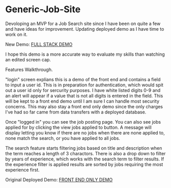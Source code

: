# Generic-Job-Site

Devoloping an MVP for a Job Search site since I have been on quite a few and have ideas for improvement. Updating deployed demo as I have time to work on it.

New Demo: [FULL STACK DEMO](http://52.21.107.140:3007/)

I hope this demo is a more accurate way to evaluate my skills than watching an edited screen cap.

Features Walkthrough.

"login" screen explians this is a demo of the front end and contains a field to input a user id. This is in preparation for authentication, which would spit out a user id only for sercurity purposes. I have white listed digits 0-9 and an alert will appear if a value that is not all digits is entered in the field. This will be kept to a front end demo until I am sure I can handle most security concerns. This may also stay a front end only demo since the only charges I've had so far came from data transfers with a deployed database.

Once "logged in" you can see the job posting page. You can also see jobs applied for by clicking the view jobs applied to button. A message will display letting you know if there are no jobs when there are none applied to, none match the search, or you have applied to all jobs.

The search feature starts filtering jobs based on title and description when the term reaches a length of 3 charactors. There is also a drop down to filter by years of experience, which works with the search term to filter results. If the experience filter is applied results are sorted by jobs requiring the most experience first.

Original Deployed Demo: [FRONT END ONLY DEMO](http://52.21.107.140:3004/) 
